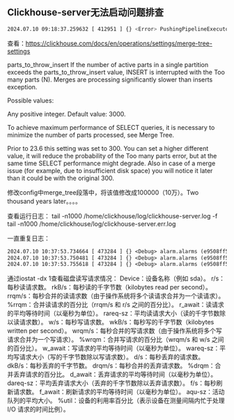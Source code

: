 ## Clickhouse-server无法启动问题排查



```sh
2024.07.10 09:18:37.259632 [ 412951 ] {} <Error> PushingPipelineExecutor: Code: 252. DB::Exception: Too many parts (300 with average size of 820.86 KiB). Merges are processing significantly slower than inserts. (TOO_MANY_PARTS), Stack trace (when copying this message, always include the lines below):
```
查看：https://clickhouse.com/docs/en/operations/settings/merge-tree-settings

parts_to_throw_insert
If the number of active parts in a single partition exceeds the parts_to_throw_insert value, INSERT is interrupted with the Too many parts (N). Merges are processing significantly slower than inserts exception.

Possible values:

Any positive integer.
Default value: 3000.

To achieve maximum performance of SELECT queries, it is necessary to minimize the number of parts processed, see Merge Tree.

Prior to 23.6 this setting was set to 300. You can set a higher different value, it will reduce the probability of the Too many parts error, but at the same time SELECT performance might degrade. Also in case of a merge issue (for example, due to insufficient disk space) you will notice it later than it could be with the original 300.

修改config中merge_tree段落中，将该值修改成100000（10万）。Two thousand years later。。。。

查看运行日志：
 tail -n1000 /home/clickhouse/log/clickhouse-server.log -f
 tail -n1000 /home/clickhouse/log/clickhouse-server.err.log

 一直重复日志：
```txt
2024.07.10 10:37:53.734664 [ 473284 ] {} <Debug> alarm.alarms (e9508ff5-a59b-4cfa-a38a-a7cdd5f9735a): Loading mutation: mutation_57738153.txt entry, commands size: 1
2024.07.10 10:37:53.750481 [ 473284 ] {} <Debug> alarm.alarms (e9508ff5-a59b-4cfa-a38a-a7cdd5f9735a): Loading mutation: mutation_57416696.txt entry, commands size: 1
2024.07.10 10:37:53.755618 [ 473284 ] {} <Debug> alarm.alarms (e9508ff5-a59b-4cfa-a38a-a7cdd5f9735a): Loading mutation: mutation_57140008.txt entry, commands size: 1

```

通过iostat -dx 1查看磁盘读写请求情况：
Device：设备名称（例如 sda）。
r/s：每秒读请求数。
rkB/s：每秒读的千字节数（kilobytes read per second）。
rrqm/s：每秒合并的读请求数（由于操作系统将多个读请求合并为一个读请求）。
%rrqm：合并读请求的百分比（rrqm/s 和 r/s 之间的百分比）。
r_await：读请求的平均等待时间（以毫秒为单位）。
rareq-sz：平均读请求大小（读的千字节数除以读请求数）。
w/s：每秒写请求数。
wkB/s：每秒写的千字节数（kilobytes written per second）。
wrqm/s：每秒合并的写请求数（由于操作系统将多个写请求合并为一个写请求）。
%wrqm：合并写请求的百分比（wrqm/s 和 w/s 之间的百分比）。
w_await：写请求的平均等待时间（以毫秒为单位）。
wareq-sz：平均写请求大小（写的千字节数除以写请求数）。
d/s：每秒丢弃的请求数。
dkB/s：每秒丢弃的千字节数。
drqm/s：每秒合并的丢弃请求数。
%drqm：合并丢弃请求的百分比。
d_await：丢弃请求的平均等待时间（以毫秒为单位）。
dareq-sz：平均丢弃请求大小（丢弃的千字节数除以丢弃请求数）。
f/s：每秒刷新请求数。
f_await：刷新请求的平均等待时间（以毫秒为单位）。
aqu-sz：活动队列的平均大小。
%util：设备的利用率百分比（表示设备在测量间隔内忙于处理 I/O 请求的时间比例）。
